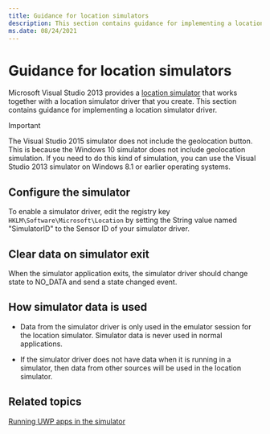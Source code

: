 ```yaml
---
title: Guidance for location simulators
description: This section contains guidance for implementing a location simulator driver.
ms.date: 08/24/2021
---
```


# Guidance for location simulators

Microsoft Visual Studio 2013 provides a [location simulator](/visualstudio/debugger/run-windows-store-apps-in-the-simulator?view=vs-2015&preserve-view=true) that works together with a location simulator driver that you create. This section contains guidance for implementing a location simulator driver.

> [!IMPORTANT]
> The Visual Studio 2015 simulator does not include the geolocation button. This is because the Windows 10 simulator does not include geolocation simulation. If you need to do this kind of simulation, you can use the Visual Studio 2013 simulator on Windows 8.1 or earlier operating systems.

## Configure the simulator

To enable a simulator driver, edit the registry key `HKLM\Software\Microsoft\Location` by setting the String value named "SimulatorID" to the Sensor ID of your simulator driver.

## Clear data on simulator exit

When the simulator application exits, the simulator driver should change state to NO\_DATA and send a state changed event.

## How simulator data is used

- Data from the simulator driver is only used in the emulator session for the location simulator. Simulator data is never used in normal applications.

- If the simulator driver does not have data when it is running in a simulator, then data from other sources will be used in the location simulator.

## Related topics

[Running UWP apps in the simulator](/visualstudio/debugger/run-windows-store-apps-in-the-simulator?view=vs-2015&preserve-view=true)
